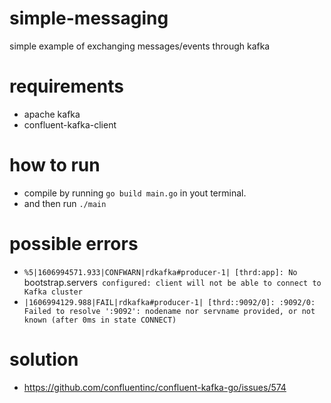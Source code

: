 # simple-messaging
simple example of exchanging messages/events through kafka

# requirements
- apache kafka
- confluent-kafka-client

# how to run 
- compile by running `go build main.go` in yout terminal.
- and then run `./main`

# possible errors
- `%5|1606994571.933|CONFWARN|rdkafka#producer-1| [thrd:app]: No `bootstrap.servers` configured: client will not be able to connect to Kafka cluster`
- `|1606994129.988|FAIL|rdkafka#producer-1| [thrd::9092/0]: :9092/0: Failed to resolve ':9092': nodename nor servname provided, or not known (after 0ms in state CONNECT)`

# solution
- https://github.com/confluentinc/confluent-kafka-go/issues/574
